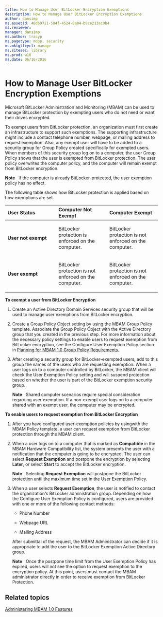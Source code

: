 ```yaml
---
title: How to Manage User BitLocker Encryption Exemptions
description: How to Manage User BitLocker Encryption Exemptions
author: dansimp
ms.assetid: 48d69721-504f-4524-8a04-b9ce213ac9b4
ms.reviewer: 
manager: dansimp
ms.author: tracyp
ms.pagetype: mdop, security
ms.mktglfcycl: manage
ms.sitesec: library
ms.prod: w10
ms.date: 06/16/2016
---
```



# How to Manage User BitLocker Encryption Exemptions


Microsoft BitLocker Administration and Monitoring (MBAM) can be used to manage BitLocker protection by exempting users who do not need or want their drives encrypted.

To exempt users from BitLocker protection, an organization must first create an infrastructure to support such exemptions. The supporting infrastructure might include a contact telephone number, webpage, or mailing address to request exemption. Also, any exempt user will have to be added to a security group for Group Policy created specifically for exempted users. When members of this security group log on to a computer, the user Group Policy shows that the user is exempted from BitLocker protection. The user policy overwrites the computer policy, and the computer will remain exempt from BitLocker encryption.

**Note**  
If the computer is already BitLocker-protected, the user exemption policy has no effect.

 

The following table shows how BitLocker protection is applied based on how exemptions are set.

<table>
<colgroup>
<col width="33%" />
<col width="33%" />
<col width="33%" />
</colgroup>
<thead>
<tr class="header">
<th align="left">User Status</th>
<th align="left">Computer Not Exempt</th>
<th align="left">Computer Exempt</th>
</tr>
</thead>
<tbody>
<tr class="odd">
<td align="left"><p><strong>User not exempt</strong></p></td>
<td align="left"><p>BitLocker protection is enforced on the computer.</p></td>
<td align="left"><p>BitLocker protection is not enforced on the computer.</p></td>
</tr>
<tr class="even">
<td align="left"><p><strong>User exempt</strong></p></td>
<td align="left"><p>BitLocker protection is not enforced on the computer.</p></td>
<td align="left"><p>BitLocker protection is not enforced on the computer.</p></td>
</tr>
</tbody>
</table>

 

**To exempt a user from BitLocker Encryption**

1.  Create an Active Directory Domain Services security group that will be used to manage user exemptions from BitLocker encryption.

2.  Create a Group Policy Object setting by using the MBAM Group Policy template. Associate the Group Policy Object with the Active Directory group that you created in the previous step. For more information about the necessary policy settings to enable users to request exemption from BitLocker encryption, see the Configure User Exemption Policy section in [Planning for MBAM 1.0 Group Policy Requirements](planning-for-mbam-10-group-policy-requirements.md).

3.  After creating a security group for BitLocker-exempted users, add to this group the names of the users who are requesting exemption. When a user logs on to a computer controlled by BitLocker, the MBAM client will check the User Exemption Policy setting and will suspend protection based on whether the user is part of the BitLocker exemption security group.

    **Note**  
    Shared computer scenarios require special consideration regarding user exemption. If a non-exempt user logs on to a computer shared with an exempt user, the computer may be encrypted.

     

**To enable users to request exemption from BitLocker Encryption**

1.  After you have configured user-exemption policies by usingwith the MBAM Policy template, a user can request exemption from BitLocker protection through the MBAM client.

2.  When a user logs on to a computer that is marked as **Compatible** in the MBAM Hardware Compatibility list, the system presents the user with a notification that the computer is going to be encrypted. The user can select **Request Exemption** and postpone the encryption by selecting **Later**, or select **Start** to accept the BitLocker encryption.

    **Note**  
    Selecting **Request Exemption** will postpone the BitLocker protection until the maximum time set in the User Exemption Policy.

     

3.  When a user selects **Request Exemption**, the user is notified to contact the organization's BitLocker administration group. Depending on how the Configure User Exemption Policy is configured, users are provided with one or more of the following contact methods:

    -   Phone Number

    -   Webpage URL

    -   Mailing Address

    After submittal of the request, the MBAM Administrator can decide if it is appropriate to add the user to the BitLocker Exemption Active Directory group.

    **Note**  
    Once the postpone time limit from the User Exemption Policy has expired, users will not see the option to request exemption to the encryption policy. At this point, users must contact the MBAM administrator directly in order to receive exemption from BitLocker Protection.

     

## Related topics


[Administering MBAM 1.0 Features](administering-mbam-10-features.md)

 

 





